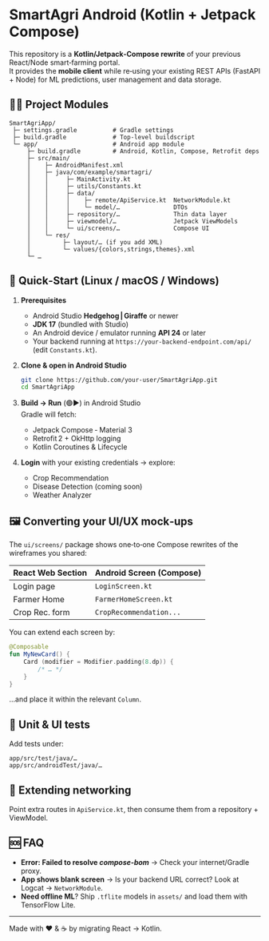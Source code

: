 
# SmartAgri Android (Kotlin + Jetpack Compose)

This repository is a **Kotlin/Jetpack‑Compose rewrite** of your previous React/Node smart‑farming portal.  
It provides the **mobile client** while re‑using your existing REST APIs (FastAPI + Node) for ML predictions, user management and data storage.

## 👷‍♂️ Project Modules
```
SmartAgriApp/
 ├─ settings.gradle          # Gradle settings
 ├─ build.gradle             # Top‑level buildscript
 └─ app/                     # Android app module
     ├─ build.gradle         # Android, Kotlin, Compose, Retrofit deps
     ├─ src/main/
     │    ├─ AndroidManifest.xml
     │    ├─ java/com/example/smartagri/
     │    │     ├─ MainActivity.kt
     │    │     ├─ utils/Constants.kt
     │    │     ├─ data/
     │    │     │    ├─ remote/ApiService.kt  NetworkModule.kt
     │    │     │    └─ model/…               DTOs
     │    │     ├─ repository/…               Thin data layer
     │    │     ├─ viewmodel/…                Jetpack ViewModels
     │    │     └─ ui/screens/…               Compose UI
     │    └─ res/
     │         ├─ layout/… (if you add XML)
     │         └─ values/{colors,strings,themes}.xml
     └─ …
```

## 🚀 Quick‑Start (Linux / macOS / Windows)

1. **Prerequisites**
   * Android Studio **Hedgehog | Giraffe** or newer  
   * **JDK 17** (bundled with Studio)  
   * An Android device / emulator running **API 24** or later  
   * Your backend running at `https://your-backend-endpoint.com/api/` (edit `Constants.kt`).

2. **Clone & open in Android Studio**
   ```bash
   git clone https://github.com/your-user/SmartAgriApp.git
   cd SmartAgriApp
   ```

3. **Build → Run** (🟢▶) in Android Studio  
   Gradle will fetch:  
   * Jetpack Compose ‑ Material 3  
   * Retrofit 2 + OkHttp logging  
   * Kotlin Coroutines & Lifecycle  

4. **Login** with your existing credentials → explore:
   * Crop Recommendation  
   * Disease Detection (coming soon)  
   * Weather Analyzer  

## 🖼 Converting your UI/UX mock‑ups

The `ui/screens/` package shows one‑to‑one Compose rewrites of the wireframes you shared:

| React Web Section | Android Screen (Compose) |
|-------------------|--------------------------|
| Login page        | `LoginScreen.kt`         |
| Farmer Home       | `FarmerHomeScreen.kt`    |
| Crop Rec. form    | `CropRecommendation...`  |

You can extend each screen by:
```kotlin
@Composable
fun MyNewCard() {
    Card (modifier = Modifier.padding(8.dp)) {
        /* … */
    }
}
```
…and place it within the relevant `Column`.

## 🧪 Unit & UI tests
Add tests under:
```
app/src/test/java/…
app/src/androidTest/java/…
```

## 🔌 Extending networking
Point extra routes in `ApiService.kt`, then consume them from a repository + ViewModel.

## 🆘 FAQ
* **Error: Failed to resolve _compose‑bom_** → Check your internet/Gradle proxy.  
* **App shows blank screen** → Is your backend URL correct? Look at Logcat → `NetworkModule`.  
* **Need offline ML**? Ship `.tflite` models in `assets/` and load them with TensorFlow Lite.

---

Made with ❤️ & ☕ by migrating React → Kotlin.


